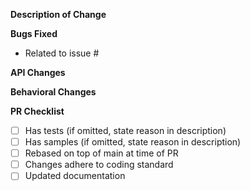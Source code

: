 **Description of Change**

<!-- Describe your changes here.  -->

**Bugs Fixed**

<!-- Provide links to issues here. Ensure that a GitHub issue was created for your feature or bug fix before sending PR. -->

- Related to issue #

**API Changes**

<!-- REPLACE THIS COMMENT
List all API changes here (or just put None), example:

Added: 
 
- `string Class.Property { get; set; }`
- `void Class.Method();`

Changed:

 - `object Cell.OldPropertyName => object Cell.NewPropertyName`
 
-->

**Behavioral Changes**

<!-- Describe any non-bug related behavioral changes that may change how users app behaves when upgrading to this version of the codebase. -->

**PR Checklist**

- [ ] Has tests (if omitted, state reason in description)
- [ ] Has samples (if omitted, state reason in description)
- [ ] Rebased on top of main at time of PR
- [ ] Changes adhere to coding standard
- [ ] Updated documentation
